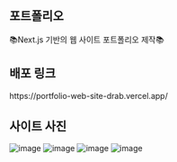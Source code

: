 <h2>포트폴리오</h2>
📚Next.js 기반의 웹 사이트 포트폴리오 제작📚
<h2>배포 링크</h2>
https://portfolio-web-site-drab.vercel.app/ 
<h2>사이트 사진</h2>

![image](https://github.com/user-attachments/assets/5e3e8d4c-6f89-453b-b258-40ef4477f48e)
![image](https://github.com/user-attachments/assets/49a2faf4-ae55-42ce-b3b1-b895cc43853e)
![image](https://github.com/user-attachments/assets/ca2c8094-dec1-4ca1-9632-939df3969329)
![image](https://github.com/user-attachments/assets/7f0fd231-fabe-4bb8-9f37-e2e5eed65530)

